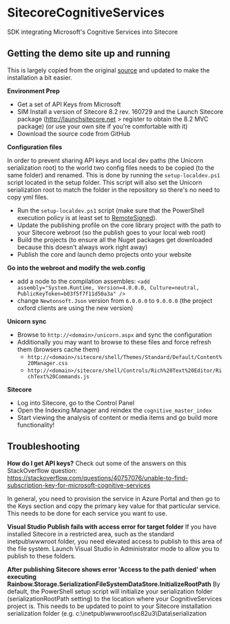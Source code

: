 # SitecoreCognitiveServices
SDK integrating Microsoft's Cognitive Services into Sitecore

## Getting the demo site up and running
This is largely copied from the original [source](https://www.markstiles.net/blog/2017/2/22/sitecore-cognitive-services/) and updated to make the installation a bit easier.

__Environment Prep__
- Get a set of API Keys from Microsoft
- SIM Install a version of Sitecore 8.2 rev. 160729 and the Launch Sitecore package (http://launchsitecore.net > register to obtain the 8.2 MVC package) (or use your own site if you're comfortable with it)
- Download the source code from GitHub

__Configuration files__

In order to prevent sharing API keys and local dev paths (the Unicorn serialization root) to the world two config files needs to be copied (to the same folder) and renamed. This is done by running the `setup-localdev.ps1` script located in the setup folder. This script will also set the Unicorn serialization root to match the folder in the repository so there's no need to copy yml files.

- Run the `setup-localdev.ps1` script (make sure that the PowerShell execution policy is at least set to [RemoteSigned](https://ss64.com/ps/set-executionpolicy.html)).
- Update the publishing profile on the core library project with the path to your Sitecore webroot (so the publish goes to your local web root)
- Build the projects (to ensure all the Nuget packages get downloaded because this doesn't always work right away)
- Publish the core and launch demo projects onto your website

__Go into the webroot and modify the web.config__
- add a node to the compilation assembles: `<add assembly="System.Runtime, Version=4.0.0.0, Culture=neutral, PublicKeyToken=b03f5f7f11d50a3a" />`
- change `Newtonsoft.Json` version from `6.0.0.0` to `9.0.0.0` (the project oxford clients are using the new version)

__Unicorn sync__
- Browse to `http://<domain>/unicorn.aspx` and sync the configuration
- Additionally you may want to browse to these files and force refresh them (browsers cache them)
  - `http://<domain>/sitecore/shell/Themes/Standard/Default/Content%20Manager.css`
  - `http://<domain>/sitecore/shell/Controls/Rich%20Text%20Editor/RichText%20Commands.js`

__Sitecore__
- Log into Sitecore, go to the Control Panel
- Open the Indexing Manager and reindex the `cognitive_master_index`
- Start viewing the analysis of content or media items and go build more functionality!

## Troubleshooting
__How do I get API keys?__
Check out some of the answers on this StackOverflow question: https://stackoverflow.com/questions/40757076/unable-to-find-subscription-key-for-microsoft-cognitive-services

In general, you need to provision the service in Azure Portal and then go to the Keys section and copy the primary key value for that particular service. This needs to be done for each service you want to use.

__Visual Studio Publish fails with access error for target folder__
If you have installed Sitecore in a restricted area, such as the standard inetpub\wwwroot folder, you need elevated access to publish to this area of the file system. Launch Visual Studio in Administrator mode to allow you to publish to these folders.

__After publishing Sitecore shows error 'Access to the path denied' when executing Rainbow.Storage.SerializationFileSystemDataStore.InitializeRootPath__
By default, the PowerShell setup script will initialize your serialization folder (serializationRootPath setting) to the location where your CognitiveServices project is. This needs to be updated to point to your Sitecore installation serialization folder (e.g. c:\inetpub\wwwroot\sc82u3\Data\serialization

